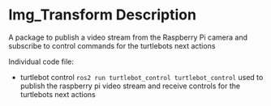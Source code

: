 # Img_Transform Description
A package to publish a video stream from the Raspberry Pi camera and subscribe to control
commands for the turtlebots next actions

Individual code file:

- turtlebot control
`ros2 run turtlebot_control turtlebot_control`
 used to publish the raspberry pi video stream and receive controls for the turtlebots next actions
